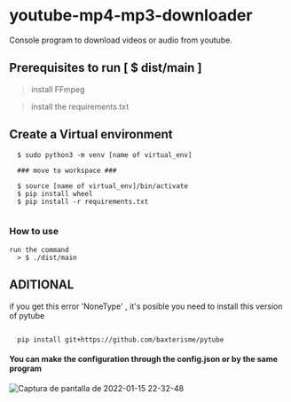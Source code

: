 # youtube-mp4-mp3-downloader
Console program to download videos or audio from youtube.

## Prerequisites to run [ $ dist/main ]

> install FFmpeg 

> install the requirements.txt



## Create a Virtual environment 
```
  $ sudo python3 -m venv [name of virtual_env]
  
  ### move to workspace ###
  
  $ source [name of virtual_env]/bin/activate
  $ pip install wheel
  $ pip install -r requirements.txt
  
```


### How to use 
```
run the command
  > $ ./dist/main
```

## ADITIONAL
if you get this error 'NoneType' , it's posible you need to install this version of pytube 
```
 
  pip install git+https://github.com/baxterisme/pytube

```

#### You can make the configuration through the config.json or by the same program
![Captura de pantalla de 2022-01-15 22-32-48](https://user-images.githubusercontent.com/47041954/149647391-9cfe7d40-8065-4f1b-89c9-a498439e7ce2.png)
